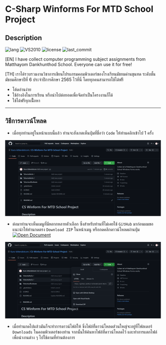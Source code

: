 # C-Sharp Winforms For MTD School Project

## Description
![lang](https://img.shields.io/github/languages/top/Kuro-kitten1970/C-Sharp-Winforms-For-MTD-School-Project?logo=license)
![VS2010](https://img.shields.io/badge/Visual_Studio-2010-orange)
![license](https://img.shields.io/github/license/Kuro-kitten1970/C-Sharp-Winforms-For-MTD-School-Project?logo=license)
![last_commit](https://img.shields.io/github/last-commit/Kuro-kitten1970/C-Sharp-Winforms-For-MTD-School-Project?logo=last_commit)

[EN] I have collect computer programming subject assignments from Matthayom Dankhunthod School. Everyone can use it for free!

[TH] เราได้รวบรวมงานวิชาการเขียนโปรแกรมคอมพิวเตอร์ของโรงเรียนมัธยมด่านขุนทด ระดับชั้นมัธยมศึกษาปีที่ 6 ประจำปีการศึกษา 2565 ไว้ที่นี่ โดยทุกคนสามารถใช้ได้ฟรี

- โค้ดอ่านง่าย
- ใช้อ้างอิงในการเรียน หรือนำไปต่อยอดเพื่อจัดทำเป็นโครงงานก็ได้
- ใช้ได้ฟรีทุกเนื้ัอหา

---

## วิธีการดาวน์โหลด

- เมื่อทุกท่านอยู่ในหน้าแบบนี้แล้ว ท่านจะสังเกตเห็นปุ่มที่ชื่อว่า ```Code``` ให้ท่านคลิกเข้าไป 1 ครั้ง

![guide1](IMG/guide_1.png)

- ต่อมาท่านจะเห็นเมนูที่มีหลากหลายตัวเลือก ซึ่งสำหรับท่านที่ไม่เคยใช้ ```GitHub``` มาก่อนผมขอแนะนำให้ท่านกดตรง ```Download ZIP``` ในหน้าเมนู หรือกดคลิกดาวน์โหลดผ่านปุ่ม 
<a class="button" href="https://github.com/Kuro-kitten1970/C-Sharp-Winforms-For-MTD-School-Project/archive/HEAD.zip" aria-label="Download">![Open Document](https://img.shields.io/badge/DOWNLOAD-ZIP-success)</a>

![guide2](IMG/guide_2.png)

- เมื่อท่านกดไปแล้วมันก็จะทำการดาวน์ไฟล์ให้ ซึ่งไฟล์ที่่ดาวน์โหลดส่วนใหญ่จะอยู่ที่โฟลเดอร์ ```Downloads``` ในคอมพิวเตอร์ของท่าน จากนั้นให้ค้นหาไฟล์ที่ดาวน์โหลดไว้ และทำการแตกไฟล์ เพื่อนำงานต่าง ๆ ไปใช้ตามที่ท่านต้องการ
